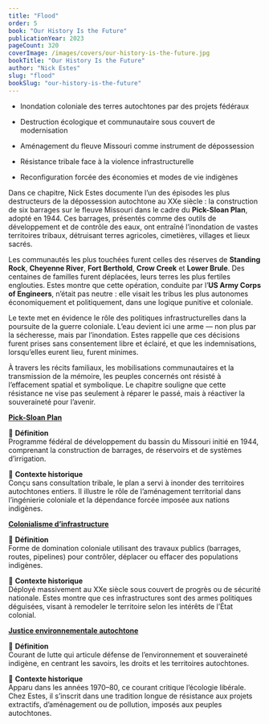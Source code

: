 ```yaml
---
title: "Flood"
order: 5
book: "Our History Is the Future"
publicationYear: 2023
pageCount: 320
coverImage: /images/covers/our-history-is-the-future.jpg
bookTitle: "Our History Is the Future"
author: "Nick Estes"
slug: "flood"
bookSlug: "our-history-is-the-future"
---
```


<!--themes:start-->
- Inondation coloniale des terres autochtones par des projets fédéraux

- Destruction écologique et communautaire sous couvert de modernisation

- Aménagement du fleuve Missouri comme instrument de dépossession

- Résistance tribale face à la violence infrastructurelle

- Reconfiguration forcée des économies et modes de vie indigènes
<!--themes:end-->

<!--summary:start-->
Dans ce chapitre, Nick Estes documente l’un des épisodes les plus destructeurs de la dépossession autochtone au XXe siècle : la construction de six barrages sur le fleuve Missouri dans le cadre du **Pick-Sloan Plan**, adopté en 1944. Ces barrages, présentés comme des outils de développement et de contrôle des eaux, ont entraîné l’inondation de vastes territoires tribaux, détruisant terres agricoles, cimetières, villages et lieux sacrés.

Les communautés les plus touchées furent celles des réserves de **Standing Rock**, **Cheyenne River**, **Fort Berthold**, **Crow Creek** et **Lower Brule**. Des centaines de familles furent déplacées, leurs terres les plus fertiles englouties. Estes montre que cette opération, conduite par l’**US Army Corps of Engineers**, n’était pas neutre : elle visait les tribus les plus autonomes économiquement et politiquement, dans une logique punitive et coloniale.

Le texte met en évidence le rôle des politiques infrastructurelles dans la poursuite de la guerre coloniale. L’eau devient ici une arme — non plus par la sécheresse, mais par l’inondation. Estes rappelle que ces décisions furent prises sans consentement libre et éclairé, et que les indemnisations, lorsqu’elles eurent lieu, furent minimes.

À travers les récits familiaux, les mobilisations communautaires et la transmission de la mémoire, les peuples concernés ont résisté à l’effacement spatial et symbolique. Le chapitre souligne que cette résistance ne vise pas seulement à réparer le passé, mais à réactiver la souveraineté pour l’avenir.
<!--summary:end-->

<!--concepts:start-->
[**Pick-Sloan Plan**](/concepts/pick-sloan-plan)

🔹 **Définition**  
Programme fédéral de développement du bassin du Missouri initié en 1944, comprenant la construction de barrages, de réservoirs et de systèmes d’irrigation.

🔹 **Contexte historique**  
Conçu sans consultation tribale, le plan a servi à inonder des territoires autochtones entiers. Il illustre le rôle de l’aménagement territorial dans l’ingénierie coloniale et la dépendance forcée imposée aux nations indigènes.

[**Colonialisme d’infrastructure**](/concepts/colonialisme-infrastructure)

🔹 **Définition**  
Forme de domination coloniale utilisant des travaux publics (barrages, routes, pipelines) pour contrôler, déplacer ou effacer des populations indigènes.

🔹 **Contexte historique**  
Déployé massivement au XXe siècle sous couvert de progrès ou de sécurité nationale. Estes montre que ces infrastructures sont des armes politiques déguisées, visant à remodeler le territoire selon les intérêts de l’État colonial.

[**Justice environnementale autochtone**](/concepts/justice-environnementale-autochtone)

🔹 **Définition**  
Courant de lutte qui articule défense de l’environnement et souveraineté indigène, en centrant les savoirs, les droits et les territoires autochtones.

🔹 **Contexte historique**  
Apparu dans les années 1970–80, ce courant critique l’écologie libérale. Chez Estes, il s’inscrit dans une tradition longue de résistance aux projets extractifs, d’aménagement ou de pollution, imposés aux peuples autochtones.
<!--concepts:end-->
